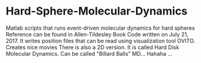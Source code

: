 # Hard-Sphere-Molecular-Dynamics
Matlab scripts that runs event-driven molecular dynamics for hard spheres
Reference can be found in Allen-Tildesley Book 
Code written on July 21, 2017.
It writes position files that can be read using visualization tool OVITO. 
Creates nice movies
There is also a 2D version. It is called Hard Disk Molecular Dynamics. 
Can be called "Billard Balls" MD...
Hahaha ...
